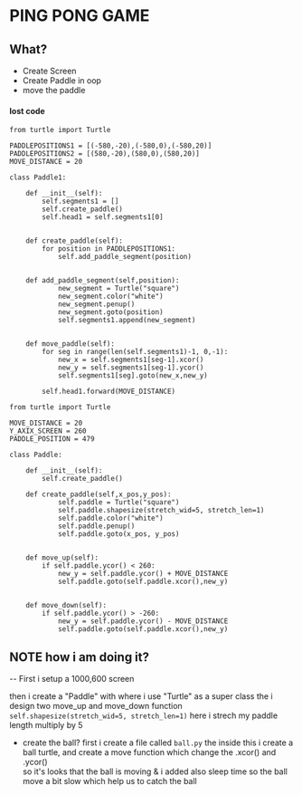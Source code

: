 # PING PONG GAME

## What?
- Create Screen
- Create Paddle in oop
- move the paddle



#### lost code
```
from turtle import Turtle

PADDLEPOSITIONS1 = [(-580,-20),(-580,0),(-580,20)]
PADDLEPOSITIONS2 = [(580,-20),(580,0),(580,20)]
MOVE_DISTANCE = 20

class Paddle1:

    def __init__(self): 
        self.segments1 = []
        self.create_paddle()
        self.head1 = self.segments1[0]


    def create_paddle(self):
        for position in PADDLEPOSITIONS1:
            self.add_paddle_segment(position)
    

    def add_paddle_segment(self,position):
            new_segment = Turtle("square")
            new_segment.color("white")
            new_segment.penup()
            new_segment.goto(position)
            self.segments1.append(new_segment)


    def move_paddle(self):
        for seg in range(len(self.segments1)-1, 0,-1):
            new_x = self.segments1[seg-1].xcor()
            new_y = self.segments1[seg-1].ycor()
            self.segments1[seg].goto(new_x,new_y)

        self.head1.forward(MOVE_DISTANCE)
```



```
from turtle import Turtle

MOVE_DISTANCE = 20
Y_AXIX_SCREEN = 260
PADDLE_POSITION = 479

class Paddle:

    def __init__(self): 
        self.create_paddle()

    def create_paddle(self,x_pos,y_pos):
            self.paddle = Turtle("square")
            self.paddle.shapesize(stretch_wid=5, stretch_len=1)
            self.paddle.color("white")
            self.paddle.penup()
            self.paddle.goto(x_pos, y_pos)


    def move_up(self):
        if self.paddle.ycor() < 260:
            new_y = self.paddle.ycor() + MOVE_DISTANCE
            self.paddle.goto(self.paddle.xcor(),new_y)


    def move_down(self):
        if self.paddle.ycor() > -260:
            new_y = self.paddle.ycor() - MOVE_DISTANCE         
            self.paddle.goto(self.paddle.xcor(),new_y)
```



## NOTE how i am doing it?
-- First i setup a 1000,600 screen  

then i create a "Paddle" with where i use "Turtle" as a super class 
the i design two move_up and move_down function 
`self.shapesize(stretch_wid=5, stretch_len=1)` here i strech my paddle length multiply by 5 

- create the ball?
first i create a file called `ball.py` the inside this i create a ball turtle, and create a move function which change the .xcor() and .ycor()  
so it's looks that the ball is moving
    & i added also sleep time so the ball move a bit slow which help us to catch the ball
